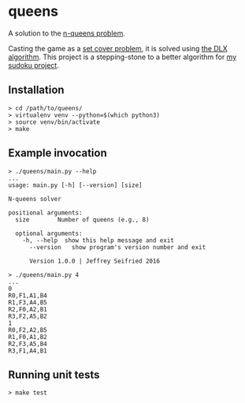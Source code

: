 queens
======

A solution to the [n-queens problem](https://en.wikipedia.org/wiki/Eight_queens_puzzle).

Casting the game as a [set cover problem](https://en.wikipedia.org/wiki/Set_cover_problem), it is solved using [the DLX algorithm](http://arxiv.org/abs/cs/0011047v1).
This project is a stepping-stone to a better algorithm for [my sudoku project](http://github.com/jeffseif/sudoku).

Installation
------------

    > cd /path/to/queens/
    > virtualenv venv --python=$(which python3)
    > source venv/bin/activate
    > make

Example invocation
------------------

    > ./queens/main.py --help
    ...
    usage: main.py [-h] [--version] [size]

    N-queens solver

    positional arguments:
      size        Number of queens (e.g., 8)

      optional arguments:
        -h, --help  show this help message and exit
          --version   show program's version number and exit

          Version 1.0.0 | Jeffrey Seifried 2016

    > ./queens/main.py 4
    ...
    0
    R0,F1,A1,B4
    R1,F3,A4,B5
    R2,F0,A2,B1
    R3,F2,A5,B2
    1
    R0,F2,A2,B5
    R1,F0,A1,B2
    R2,F3,A5,B4
    R3,F1,A4,B1

Running unit tests
------------------

    > make test
